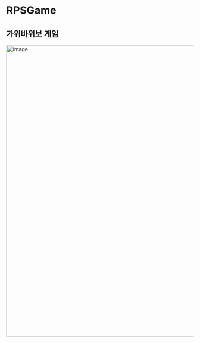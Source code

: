 # RPSGame
## 가위바위보 게임 

<img width="785" alt="image" src="https://user-images.githubusercontent.com/67987230/167976707-bb1df735-be39-4def-a973-4945a78dfe78.png">
